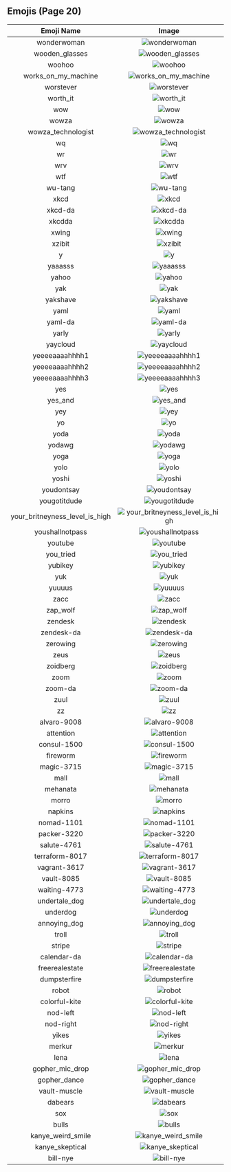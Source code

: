 
## Emojis (Page 20)
|Emoji Name|Image|
| :-: | :-: |
|wonderwoman| ![wonderwoman](/output/wonderwoman.png)|
|wooden_glasses| ![wooden_glasses](/output/wooden_glasses.png)|
|woohoo| ![woohoo](/output/woohoo.png)|
|works_on_my_machine| ![works_on_my_machine](/output/works_on_my_machine.jpg)|
|worstever| ![worstever](/output/worstever.jpg)|
|worth_it| ![worth_it](/output/worth_it.png)|
|wow| ![wow](/output/wow.gif)|
|wowza| ![wowza](/output/wowza.png)|
|wowza_technologist| ![wowza_technologist](/output/wowza_technologist.png)|
|wq| ![wq](/output/wq.png)|
|wr| ![wr](/output/wr.gif)|
|wrv| ![wrv](/output/wrv.png)|
|wtf| ![wtf](/output/wtf.png)|
|wu-tang| ![wu-tang](/output/wu-tang.jpg)|
|xkcd| ![xkcd](/output/xkcd.png)|
|xkcd-da| ![xkcd-da](/output/xkcd-da)|
|xkcdda| ![xkcdda](/output/xkcdda.png)|
|xwing| ![xwing](/output/xwing.png)|
|xzibit| ![xzibit](/output/xzibit.png)|
|y| ![y](/output/y.gif)|
|yaaasss| ![yaaasss](/output/yaaasss.png)|
|yahoo| ![yahoo](/output/yahoo.jpg)|
|yak| ![yak](/output/yak.jpg)|
|yakshave| ![yakshave](/output/yakshave.png)|
|yaml| ![yaml](/output/yaml.png)|
|yaml-da| ![yaml-da](/output/yaml-da.png)|
|yarly| ![yarly](/output/yarly.png)|
|yaycloud| ![yaycloud](/output/yaycloud.png)|
|yeeeeaaaahhhh1| ![yeeeeaaaahhhh1](/output/yeeeeaaaahhhh1.png)|
|yeeeeaaaahhhh2| ![yeeeeaaaahhhh2](/output/yeeeeaaaahhhh2.png)|
|yeeeeaaaahhhh3| ![yeeeeaaaahhhh3](/output/yeeeeaaaahhhh3.png)|
|yes| ![yes](/output/yes.png)|
|yes_and| ![yes_and](/output/yes_and.png)|
|yey| ![yey](/output/yey.png)|
|yo| ![yo](/output/yo.png)|
|yoda| ![yoda](/output/yoda.gif)|
|yodawg| ![yodawg](/output/yodawg.jpg)|
|yoga| ![yoga](/output/yoga.gif)|
|yolo| ![yolo](/output/yolo.png)|
|yoshi| ![yoshi](/output/yoshi.gif)|
|youdontsay| ![youdontsay](/output/youdontsay.png)|
|yougotitdude| ![yougotitdude](/output/yougotitdude.gif)|
|your_britneyness_level_is_high| ![your_britneyness_level_is_high](/output/your_britneyness_level_is_high.jpg)|
|youshallnotpass| ![youshallnotpass](/output/youshallnotpass.jpg)|
|youtube| ![youtube](/output/youtube.png)|
|you_tried| ![you_tried](/output/you_tried.png)|
|yubikey| ![yubikey](/output/yubikey.png)|
|yuk| ![yuk](/output/yuk.jpg)|
|yuuuus| ![yuuuus](/output/yuuuus.png)|
|zacc| ![zacc](/output/zacc.gif)|
|zap_wolf| ![zap_wolf](/output/zap_wolf.png)|
|zendesk| ![zendesk](/output/zendesk.png)|
|zendesk-da| ![zendesk-da](/output/zendesk-da.png)|
|zerowing| ![zerowing](/output/zerowing.png)|
|zeus| ![zeus](/output/zeus.jpg)|
|zoidberg| ![zoidberg](/output/zoidberg.png)|
|zoom| ![zoom](/output/zoom.png)|
|zoom-da| ![zoom-da](/output/zoom-da.png)|
|zuul| ![zuul](/output/zuul.png)|
|zz| ![zz](/output/zz.png)|
|alvaro-9008| ![alvaro-9008](/output/alvaro-9008.jpg)|
|attention| ![attention](/output/attention.png)|
|consul-1500| ![consul-1500](/output/consul-1500.png)|
|fireworm| ![fireworm](/output/fireworm.jpg)|
|magic-3715| ![magic-3715](/output/magic-3715.gif)|
|mall| ![mall](/output/mall)|
|mehanata| ![mehanata](/output/mehanata)|
|morro| ![morro](/output/morro)|
|napkins| ![napkins](/output/napkins.png)|
|nomad-1101| ![nomad-1101](/output/nomad-1101.png)|
|packer-3220| ![packer-3220](/output/packer-3220.png)|
|salute-4761| ![salute-4761](/output/salute-4761.png)|
|terraform-8017| ![terraform-8017](/output/terraform-8017.png)|
|vagrant-3617| ![vagrant-3617](/output/vagrant-3617.png)|
|vault-8085| ![vault-8085](/output/vault-8085.png)|
|waiting-4773| ![waiting-4773](/output/waiting-4773.png)|
|undertale_dog| ![undertale_dog](/output/undertale_dog.gif)|
|underdog| ![underdog](/output/underdog)|
|annoying_dog| ![annoying_dog](/output/annoying_dog)|
|troll| ![troll](/output/troll.png)|
|stripe| ![stripe](/output/stripe.png)|
|calendar-da| ![calendar-da](/output/calendar-da.png)|
|freerealestate| ![freerealestate](/output/freerealestate.jpg)|
|dumpsterfire| ![dumpsterfire](/output/dumpsterfire.gif)|
|robot| ![robot](/output/robot.png)|
|colorful-kite| ![colorful-kite](/output/colorful-kite.png)|
|nod-left| ![nod-left](/output/nod-left.gif)|
|nod-right| ![nod-right](/output/nod-right)|
|yikes| ![yikes](/output/yikes.gif)|
|merkur| ![merkur](/output/merkur.png)|
|lena| ![lena](/output/lena.jpg)|
|gopher_mic_drop| ![gopher_mic_drop](/output/gopher_mic_drop.png)|
|gopher_dance| ![gopher_dance](/output/gopher_dance.gif)|
|vault-muscle| ![vault-muscle](/output/vault-muscle.png)|
|dabears| ![dabears](/output/dabears.png)|
|sox| ![sox](/output/sox.png)|
|bulls| ![bulls](/output/bulls.png)|
|kanye_weird_smile| ![kanye_weird_smile](/output/kanye_weird_smile.png)|
|kanye_skeptical| ![kanye_skeptical](/output/kanye_skeptical.jpg)|
|bill-nye| ![bill-nye](/output/bill-nye.png)|